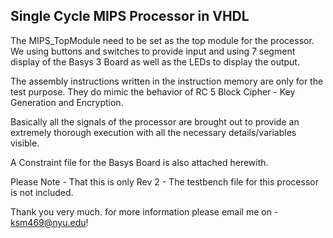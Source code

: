 ## Single Cycle MIPS Processor in VHDL

The MIPS_TopModule need to be set as the top module for the processor. We using buttons and switches to provide input and using 7 segment display of the Basys 3 Board as well as the LEDs to display the output. 

The assembly instructions written in the instruction memory are only for the test purpose. They do mimic the behavior of RC 5 Block Cipher - Key Generation and Encryption.

Basically all the signals of the processor are brought out to provide an extremely thorough execution with all the necessary details/variables visible. 

A Constraint file for the Basys Board is also attached herewith. 


Please Note - That this is only Rev 2 - The testbench file for this processor is not included.

Thank you very much. for more information please email me on - ksm469@nyu.edu!
